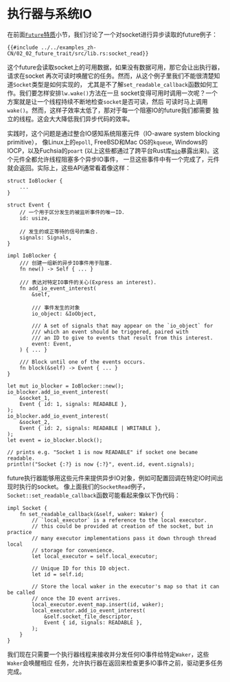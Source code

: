 # 执行器与系统IO

在前面[`Future`特质]小节，我们讨论了一个对socket进行异步读取的future例子：

```rust,no_run
{{#include ../../examples_zh-CN/02_02_future_trait/src/lib.rs:socket_read}}
```

这个future会读取socket上的可用数据，如果没有数据可用，那它会让出执行器，请求在socket
再次可读时唤醒它的任务。然而，从这个例子里我们不能很清楚知道`Socket`类型是如何实现的，
尤其是不了解`set_readable_callback`函数如何工作。我们要怎样安排`lw.wake()`方法在一旦
socket变得可用时调用一次呢？一个方案就是让一个线程持续不断地检查`socket`是否可读，然后
可读时马上调用`wake()`。然而，这样子效率太低了，那对于每一个阻塞IO的future我们都需要
独立的线程。这会大大降低我们异步代码的效率。

实践时，这个问题是通过整合IO感知系统阻塞元件（IO-aware system blocking primitive），
像Linux上的`epoll`, FreeBSD和Mac OS的`kqueue`, Windows的IOCP，以及Fuchsia的`poart`
(以上这些都通过了跨平台Rust库[`mio`]暴露出来)。这个元件全都允许线程阻塞多个异步IO事件，
一旦这些事件中有一个完成了，元件就会返回。实际上，这些API通常看着像这样：

```rust,no_run
struct IoBlocker {
    ...
}

struct Event {
    // 一个用于区分发生的被监听事件的唯一ID.
    id: usize,

    // 发生的或正等待的信号的集合.
    signals: Signals,
}

impl IoBlocker {
    /// 创建一组新的异步IO事件用于阻塞.
    fn new() -> Self { ... }

    /// 表达对特定IO事件的关心(Express an interest).
    fn add_io_event_interest(
        &self,

        /// 事件发生的对象
        io_object: &IoObject,

        /// A set of signals that may appear on the `io_object` for
        /// which an event should be triggered, paired with
        /// an ID to give to events that result from this interest.
        event: Event,
    ) { ... }

    /// Block until one of the events occurs.
    fn block(&self) -> Event { ... }
}

let mut io_blocker = IoBlocker::new();
io_blocker.add_io_event_interest(
    &socket_1,
    Event { id: 1, signals: READABLE },
);
io_blocker.add_io_event_interest(
    &socket_2,
    Event { id: 2, signals: READABLE | WRITABLE },
);
let event = io_blocker.block();

// prints e.g. "Socket 1 is now READABLE" if socket one became readable.
println!("Socket {:?} is now {:?}", event.id, event.signals);
```

future执行器能够用这些元件来提供异步IO对象，例如可配置回调在特定IO时间出现时执行的socket。
像上面我们的`SocketRead`例子，`Socket::set_readable_callback`函数可能看起来像以下伪代码：

```rust,no_run
impl Socket {
    fn set_readable_callback(&self, waker: Waker) {
        // `local_executor` is a reference to the local executor.
        // this could be provided at creation of the socket, but in practice
        // many executor implementations pass it down through thread local
        // storage for convenience.
        let local_executor = self.local_executor;

        // Unique ID for this IO object.
        let id = self.id;

        // Store the local waker in the executor's map so that it can be called
        // once the IO event arrives.
        local_executor.event_map.insert(id, waker);
        local_executor.add_io_event_interest(
            &self.socket_file_descriptor,
            Event { id, signals: READABLE },
        );
    }
}
```

我们现在只需要一个执行器线程来接收并分发任何IO事件给特定`Waker`，这些`Waker`会唤醒相应
任务，允许执行器在返回来检查更多IO事件之前，驱动更多任务完成。

[`Future`特质]: ./02_future.md
[`mio`]: https://github.com/tokio-rs/mio
